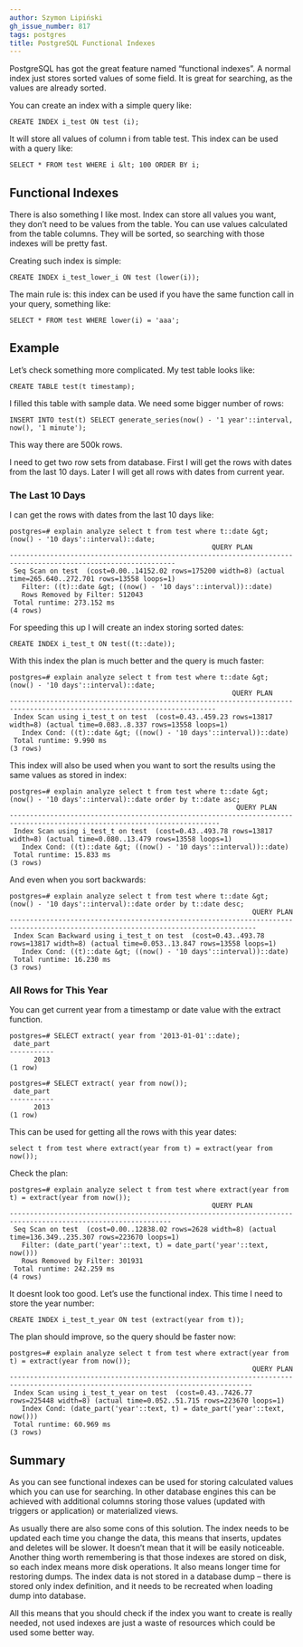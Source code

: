 ```yaml
---
author: Szymon Lipiński
gh_issue_number: 817
tags: postgres
title: PostgreSQL Functional Indexes
---
```


PostgreSQL has got the great feature named “functional indexes”. A normal index just stores sorted values of some field. It is great for searching, as the values are already sorted.

You can create an index with a simple query like:

```
CREATE INDEX i_test ON test (i);
```

It will store all values of column i from table test. This index can be used with a query like:

```
SELECT * FROM test WHERE i &lt; 100 ORDER BY i;
```

## Functional Indexes

There is also something I like most. Index can store all values you want, they don’t need to be values from the table. You can use values calculated from the table columns. They will be sorted, so searching with those indexes will be pretty fast.

Creating such index is simple:

```
CREATE INDEX i_test_lower_i ON test (lower(i));
```

The main rule is: this index can be used if you have the same function call in your query, something like:

```
SELECT * FROM test WHERE lower(i) = 'aaa';
```

## Example

Let’s check something more complicated. My test table looks like:

```
CREATE TABLE test(t timestamp);
```

I filled this table with sample data. We need some bigger number of rows:

```
INSERT INTO test(t) SELECT generate_series(now() - '1 year'::interval, now(), '1 minute');
```

This way there are 500k rows.

I need to get two row sets from database. First I will get the rows with dates from the last 10 days. Later I will get all rows with dates from current year.

### The Last 10 Days

I can get the rows with dates from the last 10 days like:

```
postgres=# explain analyze select t from test where t::date &gt; (now() - '10 days'::interval)::date;
                                                  QUERY PLAN
---------------------------------------------------------------------------------------------------------------
 Seq Scan on test  (cost=0.00..14152.02 rows=175200 width=8) (actual time=265.640..272.701 rows=13558 loops=1)
   Filter: ((t)::date &gt; ((now() - '10 days'::interval))::date)
   Rows Removed by Filter: 512043
 Total runtime: 273.152 ms
(4 rows)
```

For speeding this up I will create an index storing sorted dates:

```
CREATE INDEX i_test_t ON test((t::date));
```

With this index the plan is much better and the query is much faster:

```
postgres=# explain analyze select t from test where t::date &gt; (now() - '10 days'::interval)::date;
                                                       QUERY PLAN
-------------------------------------------------------------------------------------------------------------------------
 Index Scan using i_test_t on test  (cost=0.43..459.23 rows=13817 width=8) (actual time=0.083..8.337 rows=13558 loops=1)
   Index Cond: ((t)::date &gt; ((now() - '10 days'::interval))::date)
 Total runtime: 9.990 ms
(3 rows)
```

This index will also be used when you want to sort the results using the same values as stored in index:

```
postgres=# explain analyze select t from test where t::date &gt; (now() - '10 days'::interval)::date order by t::date asc;
                                                        QUERY PLAN
--------------------------------------------------------------------------------------------------------------------------
 Index Scan using i_test_t on test  (cost=0.43..493.78 rows=13817 width=8) (actual time=0.080..13.479 rows=13558 loops=1)
   Index Cond: ((t)::date &gt; ((now() - '10 days'::interval))::date)
 Total runtime: 15.833 ms
(3 rows)
```

And even when you sort backwards:

```
postgres=# explain analyze select t from test where t::date &gt; (now() - '10 days'::interval)::date order by t::date desc;
                                                            QUERY PLAN
-----------------------------------------------------------------------------------------------------------------------------------
 Index Scan Backward using i_test_t on test  (cost=0.43..493.78 rows=13817 width=8) (actual time=0.053..13.847 rows=13558 loops=1)
   Index Cond: ((t)::date &gt; ((now() - '10 days'::interval))::date)
 Total runtime: 16.230 ms
(3 rows)
```

### All Rows for This Year

You can get current year from a timestamp or date value with the extract function.

```
postgres=# SELECT extract( year from '2013-01-01'::date);
 date_part
-----------
      2013
(1 row)
```

```
postgres=# SELECT extract( year from now());
 date_part
-----------
      2013
(1 row)
```

This can be used for getting all the rows with this year dates:

```
select t from test where extract(year from t) = extract(year from now());
```

Check the plan:

```
postgres=# explain analyze select t from test where extract(year from t) = extract(year from now());
                                                  QUERY PLAN
--------------------------------------------------------------------------------------------------------------
 Seq Scan on test  (cost=0.00..12838.02 rows=2628 width=8) (actual time=136.349..235.307 rows=223670 loops=1)
   Filter: (date_part('year'::text, t) = date_part('year'::text, now()))
   Rows Removed by Filter: 301931
 Total runtime: 242.259 ms
(4 rows)
```

It doesnt look too good. Let’s use the functional index. This time I need to store the year number:

```
CREATE INDEX i_test_t_year ON test (extract(year from t));
```

The plan should improve, so the query should be faster now:

```
postgres=# explain analyze select t from test where extract(year from t) = extract(year from now());
                                                            QUERY PLAN
----------------------------------------------------------------------------------------------------------------------------------
 Index Scan using i_test_t_year on test  (cost=0.43..7426.77 rows=225448 width=8) (actual time=0.052..51.715 rows=223670 loops=1)
   Index Cond: (date_part('year'::text, t) = date_part('year'::text, now()))
 Total runtime: 60.969 ms
(3 rows)
```

## Summary

As you can see functional indexes can be used for storing calculated values which you can use for searching. In other database engines this can be achieved with additional columns storing those values (updated with triggers or application) or materialized views.

As usually there are also some cons of this solution. The index needs to be updated each time you change the data, this means that inserts, updates and deletes will be slower. It doesn’t mean that it will be easily noticeable. Another thing worth remembering is that those indexes are stored on disk, so each index means more disk operations. It also means longer time for restoring dumps. The index data is not stored in a database dump – there is stored only index definition, and it needs to be recreated when loading dump into database.

All this means that you should check if the index you want to create is really needed, not used indexes are just a waste of resources which could be used some better way.
